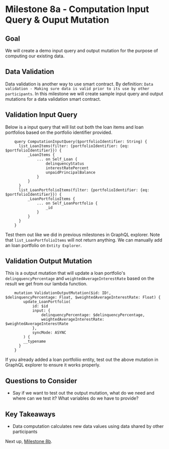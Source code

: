 # Milestone 8a - Computation Input Query & Ouput Mutation

## Goal
We will create a demo input query and output mutation for the purpose of computing our existing data.

## Data Validation
Data validation is another way to use smart contract. By definition: `Data validation - Making sure data is valid prior to its use by other participants`. In this milestone we will create sample input query and output mutations for a data validation smart contract.

## Validation Input Query
Below is a input query that will list out both the loan items and loan portfolios based on the portfolio identifier provided.
```
    query ComputationInputQuery($portfolioIdentifier: String) {
      list_LoanItems(filter: {portfolioIdentifier: {eq: $portfolioIdentifier}}) {
          _LoanItems {
              ... on Self_Loan {
                  delinquencyStatus
                  interestRatePercent
                  unpaidPrincipalBalance
              }
          }
      }
      list_LoanPortfolioItems(filter: {portfolioIdentifier: {eq: $portfolioIdentifier}}) {
          _LoanPortfolioItems {
              ... on Self_LoanPortfolio {
                  _id
              }
          }
      }
    }
```

Test them out like we did in previous milestones in GraphQL explorer.
Note that `list_LoanPortfolioItems` will not return anything. We can manually add an loan portfolio on `Entity Explorer`.

## Validation Output Mutation
This is a output mutation that will update a loan portfolio's `delingquencyPercentage` and `weightedAverageInterestRate` based on the result we get from our lambda function.
```
    mutation ValidationOutputMutation($id: ID!, $delinquencyPercentage: Float, $weightedAverageInterestRate: Float) {
        update_LoanPortfolio(
            id: $id
            input: {
                delinquencyPercentage: $delinquencyPercentage,
                weightedAverageInterestRate: $weightedAverageInterestRate
            },
            syncMode: ASYNC
        ) {
        __typename
      }
    }
```
If you already added a loan portfoliio entity, test out the above mutation in GraphQL explorer to ensure it works properly.

## Questions to Consider

* Say if we want to test out the output mutation, what do we need and where can we test it? What variables do we have to provide?

## Key Takeaways

* Data computation calculates new data values using data shared by other participants

Next up, [Milestone 8b](README-Milestone8b.md).